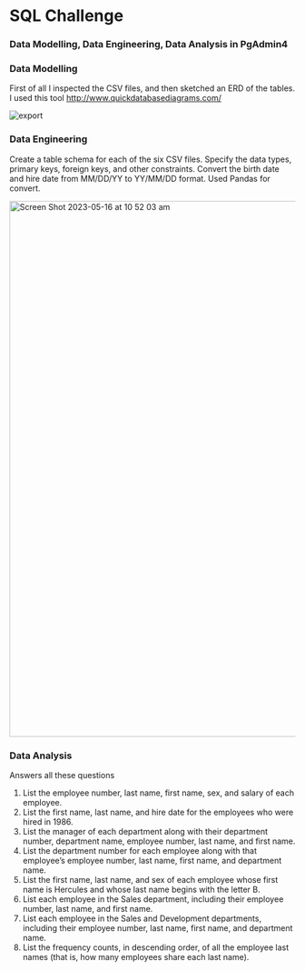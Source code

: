 # SQL Challenge 
### Data Modelling, Data Engineering, Data Analysis in PgAdmin4

### Data Modelling
First of all I inspected the CSV files, and then sketched an ERD of the tables. I used this tool http://www.quickdatabasediagrams.com/

![export](https://github.com/gulcan7414/sql-challenge/assets/123443605/c3a49532-3680-4071-b955-06b6fa53b797)

### Data Engineering
  Create a table schema for each of the six CSV files. Specify the data types, primary keys, foreign keys, and other constraints.
  Convert the birth date and hire date from MM/DD/YY to YY/MM/DD format. Used Pandas for convert.
  
  <img width="943" alt="Screen Shot 2023-05-16 at 10 52 03 am" src="https://github.com/gulcan7414/sql-challenge/assets/123443605/bf54423f-29aa-466b-a02f-24e10b6f4f73">

###  Data Analysis

Answers all these questions 
1. List the employee number, last name, first name, sex, and salary of each employee.
2. List the first name, last name, and hire date for the employees who were hired in 1986.
3. List the manager of each department along with their department number, department name, employee number, last name, and first name.
4. List the department number for each employee along with that employee’s employee number, last name, first name, and department name.
5. List the first name, last name, and sex of each employee whose first name is Hercules and whose last name begins with the letter B.
6. List each employee in the Sales department, including their employee number, last name, and first name.
7. List each employee in the Sales and Development departments, including their employee number, last name, first name, and department name.
8. List the frequency counts, in descending order, of all the employee last names (that is, how many employees share each last name).
